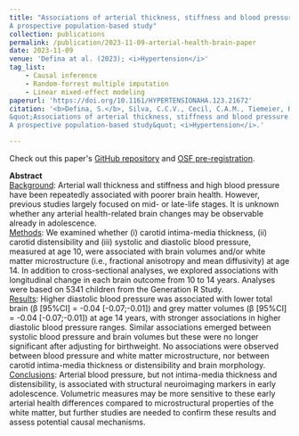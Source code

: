```yaml
---
title: "Associations of arterial thickness, stiffness and blood pressure with brain morphology in early adolescence: 
A prospective population-based study"
collection: publications
permalink: /publication/2023-11-09-arterial-health-brain-paper
date: 2023-11-09
venue: 'Defina at al. (2023); <i>Hypertension</i>'
tag_list:
    - Causal inference 
    - Random-forrest multiple imputation
    - Linear mixed-effect modeling
paperurl: 'https://doi.org/10.1161/HYPERTENSIONAHA.123.21672'
citation: '<b>Defina, S.</b>, Silva, C.C.V., Cecil, C.A.M., Tiemeier, H., Felix, J.F., Mutzel, R.L., & Jaddoe, V.W.V. (2023). 
&quot;Associations of arterial thickness, stiffness and blood pressure with brain morphology in early adolescence: 
A prospective population-based study&quot; <i>Hypertension</i>.'

---
```


Check out this paper's [GitHub repository](https://github.com/SereDef/arterial-health-brain) and 
[OSF pre-registration](https://osf.io/ryc7e).


**Abstract** \
<ins>Background</ins>:
Arterial wall thickness and stiffness and high blood pressure have been repeatedly associated with poorer brain health. 
However, previous studies largely focused on mid- or late-life stages. It is unknown whether any arterial health-related 
brain changes may be observable already in adolescence. \
<ins>Methods</ins>:
We examined whether (i) carotid intima-media thickness, (ii) carotid distensibility and (iii) systolic and diastolic 
blood pressure, measured at age 10, were associated with brain volumes and/or white matter microstructure (i.e., fractional 
anisotropy and mean diffusivity) at age 14. In addition to cross-sectional analyses, we explored associations with 
longitudinal change in each brain outcome from 10 to 14 years. Analyses were based on 5341 children from the Generation 
R Study. \
<ins>Results</ins>: 
Higher diastolic blood pressure was associated with lower total brain (β [95%CI] = -0.04 [-0.07;-0.01]) and grey matter 
volumes (β [95%CI] = -0.04 [-0.07;-0.01]) at age 14 years, with stronger associations in higher diastolic blood pressure 
ranges. Similar associations emerged between systolic blood pressure and brain volumes but these were no longer significant 
after adjusting for birthweight. No associations were observed between blood pressure and white matter microstructure, 
nor between carotid intima-media thickness or distensibility and brain morphology. \
<ins>Conclusions</ins>: 
Arterial blood pressure, but not intima-media thickness and distensibility, is associated with structural neuroimaging 
markers in early adolescence. Volumetric measures may be more sensitive to these early arterial health differences compared 
to microstructural properties of the white matter, but further studies are needed to confirm these results and assess 
potential causal mechanisms.
